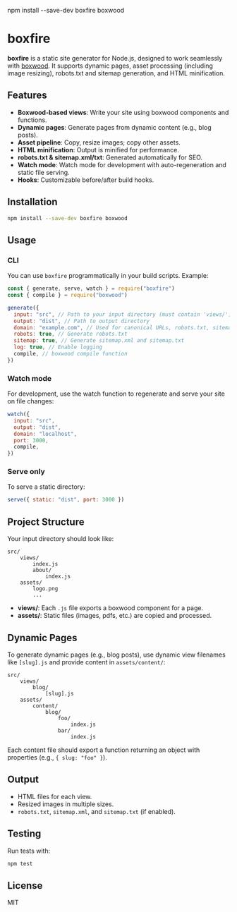 npm install --save-dev boxfire boxwood

# boxfire

**boxfire** is a static site generator for Node.js, designed to work seamlessly with [boxwood](https://github.com/buxlabs/boxwood). It supports dynamic pages, asset processing (including image resizing), robots.txt and sitemap generation, and HTML minification.

## Features

- **Boxwood-based views**: Write your site using boxwood components and functions.
- **Dynamic pages**: Generate pages from dynamic content (e.g., blog posts).
- **Asset pipeline**: Copy, resize images; copy other assets.
- **HTML minification**: Output is minified for performance.
- **robots.txt & sitemap.xml/txt**: Generated automatically for SEO.
- **Watch mode**: Watch mode for development with auto-regeneration and static file serving.
- **Hooks**: Customizable before/after build hooks.

## Installation

```bash
npm install --save-dev boxfire boxwood
```

## Usage

### CLI

You can use `boxfire` programmatically in your build scripts. Example:

```js
const { generate, serve, watch } = require("boxfire")
const { compile } = require("boxwood")

generate({
  input: "src", // Path to your input directory (must contain 'views/')
  output: "dist", // Path to output directory
  domain: "example.com", // Used for canonical URLs, robots.txt, sitemap
  robots: true, // Generate robots.txt
  sitemap: true, // Generate sitemap.xml and sitemap.txt
  log: true, // Enable logging
  compile, // boxwood compile function
})
```

### Watch mode

For development, use the watch function to regenerate and serve your site on file changes:

```js
watch({
  input: "src",
  output: "dist",
  domain: "localhost",
  port: 3000,
  compile,
})
```

### Serve only

To serve a static directory:

```js
serve({ static: "dist", port: 3000 })
```

## Project Structure

Your input directory should look like:

```
src/
	views/
		index.js
		about/
			index.js
	assets/
		logo.png
		...
```

- **views/**: Each `.js` file exports a boxwood component for a page.
- **assets/**: Static files (images, pdfs, etc.) are copied and processed.

## Dynamic Pages

To generate dynamic pages (e.g., blog posts), use dynamic view filenames like `[slug].js` and provide content in `assets/content/`:

```
src/
	views/
		blog/
			[slug].js
	assets/
		content/
			blog/
				foo/
					index.js
				bar/
					index.js
```

Each content file should export a function returning an object with properties (e.g., `{ slug: "foo" }`).

## Output

- HTML files for each view.
- Resized images in multiple sizes.
- `robots.txt`, `sitemap.xml`, and `sitemap.txt` (if enabled).

## Testing

Run tests with:

```sh
npm test
```

## License

MIT
